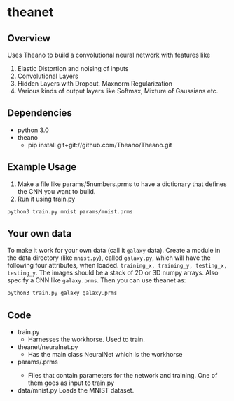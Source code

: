 theanet
=======

Overview
--------
Uses Theano to build a convolutional neural network with features like 

1. Elastic Distortion and noising of inputs
2. Convolutional Layers
3. Hidden Layers with Dropout, Maxnorm Regularization
4. Various kinds of output layers like Softmax, Mixture of Gaussians etc. 

Dependencies
------------
* python 3.0
* theano
	* pip install git+git://github.com/Theano/Theano.git

Example Usage
-------------
1. Make a file like params/5numbers.prms to have a dictionary that defines 
the CNN you want to build.
2. Run it using train.py

```sh
python3 train.py mnist params/mnist.prms
```

Your own data
-------------
To make it work for your own data (call it ```galaxy``` data). Create a 
module in the data directory (like ```mnist.py```), called ```galaxy.py```, 
which will have the following four attributes, when loaded. 
 ```training_x, training_y, testing_x, testing_y```. The images should be a 
 stack of 2D or 3D numpy arrays. Also specify a CNN like ```galaxy.prms```. 
 Then you can use theanet as:

```sh
python3 train.py galaxy galaxy.prms
```

Code
----
* train.py
	* Harnesses the workhorse. Used to train. 
* theanet/neuralnet.py 
	* Has the main class NeuralNet which is the workhorse
* params/<name>.prms
	* Files that contain parameters for the network and training.
	One of them goes as input to train.py
* data/mnist.py
    Loads the MNIST dataset.